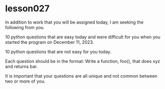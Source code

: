 # lesson027

In addition to work that you will be assigned today, I am seeking the following from you.

10 python questions that are easy today and were difficult for you when you started the program on December 11, 2023.

10 python questions that are not easy for you today.

Each question should be in the format: Write a function, foo(), that does xyz and returns bar.

It is important that your questions are all unique and not common between two or more of you.


